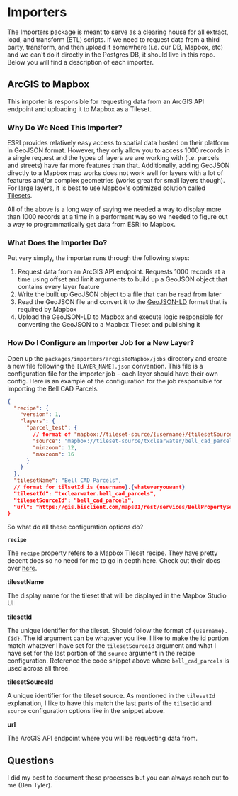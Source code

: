 # Importers

The Importers package is meant to serve as a clearing house for all extract, load, and transform (ETL) scripts. If we need to request data from a third party, transform, and then upload it somewhere (i.e. our DB, Mapbox, etc) and we can't do it directly in the Postgres DB, it should live in this repo. Below you will find a description of each importer.

## ArcGIS to Mapbox

This importer is responsible for requesting data from an ArcGIS API endpoint and uploading it to Mapbox as a Tileset.

### Why Do We Need This Importer?

ESRI provides relatively easy access to spatial data hosted on their platform in GeoJSON format. However, they only allow you to access 1000 records in a single request and the types of layers we are working with (i.e. parcels and streets) have far more features than that. Additionally, adding GeoJSON directly to a Mapbox map works does not work well for layers with a lot of features and/or complex geometries (works great for small layers though). For large layers, it is best to use Mapbox's optimized solution called [Tilesets](https://docs.mapbox.com/studio-manual/reference/tilesets/).

All of the above is a long way of saying we needed a way to display more than 1000 records at a time in a performant way so we needed to figure out a way to programmatically get data from ESRI to Mapbox.

### What Does the Importer Do?

Put very simply, the importer runs through the following steps:

1. Request data from an ArcGIS API endpoint. Requests 1000 records at a time using offset and limit arguments to build up a GeoJSON object that contains every layer feature
2. Write the built up GeoJSON object to a file that can be read from later
3. Read the GeoJSON file and convert it to the [GeoJSON-LD](https://geojson.org/geojson-ld/) format that is required by Mapbox
4. Upload the GeoJSON-LD to Mapbox and execute logic responsible for converting the GeoJSON to a Mapbox Tileset and publishing it

### How Do I Configure an Importer Job for a New Layer?

Open up the `packages/importers/arcgisToMapbox/jobs` directory and create a new file following the `[LAYER_NAME].json` convention. This file is a configuration file for the importer job - each layer should have their own config. Here is an example of the configuration for the job responsible for importing the Bell CAD Parcels.

```json
{
  "recipe": {
    "version": 1,
    "layers": {
      "parcel_test": {
        // format of "mapbox://tileset-source/{username}/{tilesetSourceId}"
        "source": "mapbox://tileset-source/txclearwater/bell_cad_parcels",
        "minzoom": 12,
        "maxzoom": 16
      }
    }
  },
  "tilesetName": "Bell CAD Parcels",
  // format for tilsetId is {username}.{whateveryouwant}
  "tilesetId": "txclearwater.bell_cad_parcels",
  "tilesetSourceId": "bell_cad_parcels",
  "url": "https://gis.bisclient.com/maps01/rest/services/BellPropertySearch/MapServer/0/query?where=1%3D1&outFields=*&outSR=4326&f=geojson"
}
```

So what do all these configuration options do?

**`recipe`**

The `recipe` property refers to a Mapbox Tileset recipe. They have pretty decent docs so no need for me to go in depth here. Check out their docs over [here](https://docs.mapbox.com/mapbox-tiling-service/reference/).

**tilesetName**

The display name for the tileset that will be displayed in the Mapbox Studio UI

**tilesetId**

The unique identifier for the tileset. Should follow the format of `{username}.{id}`. The id argument can be whatever you like. I like to make the id portion match whatever I have set for the `tilesetSourceId` argument and what I have set for the last portion of the `source` argument in the recipe configuration. Reference the code snippet above where `bell_cad_parcels` is used across all three.

**tilesetSourceId**

A unique identifier for the tileset source. As mentioned in the `tilesetId` explanation, I like to have this match the last parts of the `tilsetId` and `source` configuration options like in the snippet above.

**url**

The ArcGIS API endpoint where you will be requesting data from.

## Questions

I did my best to document these processes but you can always reach out to me (Ben Tyler).
